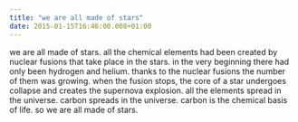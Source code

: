 ```yaml
---
title: "we are all made of stars"
date: 2015-01-15T16:46:00.008+01:00
---
```

we are all made of stars. all the chemical elements had been created by nuclear fusions that take place in the stars. in the very beginning there had only been hydrogen and helium. thanks to the nuclear fusions the number of them was growing. when the fusion stops, the core of a star undergoes collapse and creates the supernova explosion. all the elements spread in the universe. carbon spreads in the universe. carbon is the chemical basis of life. so we are all made of stars.
